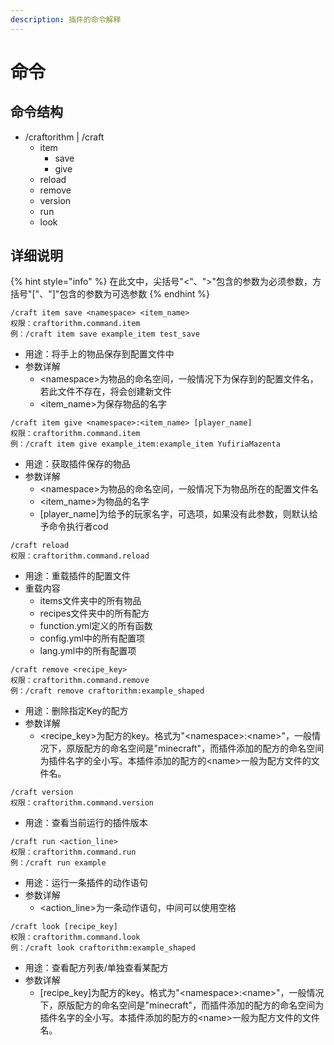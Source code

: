 ```yaml
---
description: 插件的命令解释
---
```


# 命令

## 命令结构

* /craftorithm | /craft
  * item
    * save
    * give
  * reload
  * remove
  * version
  * run
  * look

## 详细说明

{% hint style="info" %}
在此文中，尖括号"<"、">"包含的参数为必须参数，方括号"\["、"]"包含的参数为可选参数
{% endhint %}

```
/craft item save <namespace> <item_name>
权限：craftorithm.command.item
例：/craft item save example_item test_save
```

* 用途：将手上的物品保存到配置文件中
* 参数详解
  * \<namespace>为物品的命名空间，一般情况下为保存到的配置文件名，若此文件不存在，将会创建新文件
  * \<item\_name>为保存物品的名字

```
/craft item give <namespace>:<item_name> [player_name]
权限：craftorithm.command.item
例：/craft item give example_item:example_item YufiriaMazenta
```

* 用途：获取插件保存的物品
* 参数详解
  * \<namespace>为物品的命名空间，一般情况下为物品所在的配置文件名
  * \<item\_name>为物品的名字
  * \[player\_name]为给予的玩家名字，可选项，如果没有此参数，则默认给予命令执行者cod

```
/craft reload
权限：craftorithm.command.reload
```

* 用途：重载插件的配置文件
* 重载内容
  * items文件夹中的所有物品
  * recipes文件夹中的所有配方
  * function.yml定义的所有函数
  * config.yml中的所有配置项
  * lang.yml中的所有配置项

```
/craft remove <recipe_key>
权限：craftorithm.command.remove
例：/craft remove craftorithm:example_shaped
```

* 用途：删除指定Key的配方
* 参数详解
  * \<recipe\_key>为配方的key。格式为"\<namespace>:\<name>"，一般情况下，原版配方的命名空间是"minecraft"，而插件添加的配方的命名空间为插件名字的全小写。本插件添加的配方的\<name>一般为配方文件的文件名。

```
/craft version
权限：craftorithm.command.version
```

* 用途：查看当前运行的插件版本

```
/craft run <action_line>
权限：craftorithm.command.run
例：/craft run example
```

* 用途：运行一条插件的动作语句
* 参数详解
  * \<action\_line>为一条动作语句，中间可以使用空格

```
/craft look [recipe_key]
权限：craftorithm.command.look
例：/craft look craftorithm:example_shaped
```

* 用途：查看配方列表/单独查看某配方
* 参数详解
  * \[recipe\_key]为配方的key。格式为"\<namespace>:\<name>"，一般情况下，原版配方的命名空间是"minecraft"，而插件添加的配方的命名空间为插件名字的全小写。本插件添加的配方的\<name>一般为配方文件的文件名。
